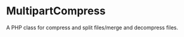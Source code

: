 MultipartCompress
=================

A PHP class for compress and split files/merge and decompress files.
